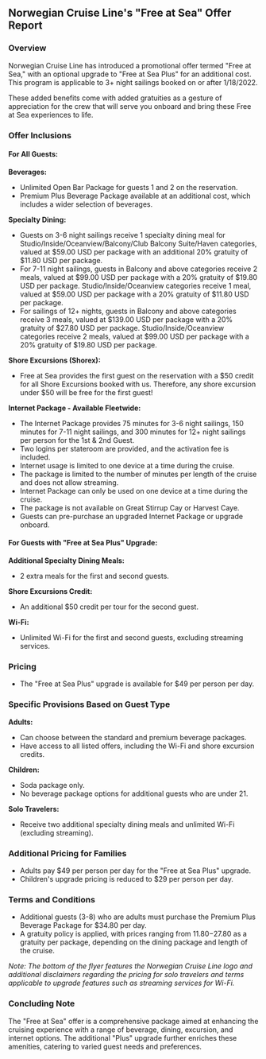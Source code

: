 ## Norwegian Cruise Line's "Free at Sea" Offer Report

### Overview
Norwegian Cruise Line has introduced a promotional offer termed "Free at Sea," with an optional upgrade to "Free at Sea Plus" for an additional cost. This program is applicable to 3+ night sailings booked on or after 1/18/2022.

These added benefits come with added gratuities as a gesture of appreciation for the crew that will serve you onboard and bring these Free at Sea experiences to life.

### Offer Inclusions

#### For All Guests:
**Beverages:**
- Unlimited Open Bar Package for guests 1 and 2 on the reservation.
- Premium Plus Beverage Package available at an additional cost, which includes a wider selection of beverages.

**Specialty Dining:**
- Guests on 3-6 night sailings receive 1 specialty dining meal for Studio/Inside/Oceanview/Balcony/Club Balcony Suite/Haven categories, valued at $59.00 USD per package with an additional 20% gratuity of $11.80 USD per package.
- For 7-11 night sailings, guests in Balcony and above categories receive 2 meals, valued at $99.00 USD per package with a 20% gratuity of $19.80 USD per package. Studio/Inside/Oceanview categories receive 1 meal, valued at $59.00 USD per package with a 20% gratuity of $11.80 USD per package.
- For sailings of 12+ nights, guests in Balcony and above categories receive 3 meals, valued at $139.00 USD per package with a 20% gratuity of $27.80 USD per package. Studio/Inside/Oceanview categories receive 2 meals, valued at $99.00 USD per package with a 20% gratuity of $19.80 USD per package.

**Shore Excursions (Shorex):**
- Free at Sea provides the first guest on the reservation with a $50 credit for all Shore Excursions booked with us. Therefore, any shore excursion under $50 will be free for the first guest!

**Internet Package - Available Fleetwide:**
- The Internet Package provides 75 minutes for 3-6 night sailings, 150 minutes for 7-11 night sailings, and 300 minutes for 12+ night sailings per person for the 1st & 2nd Guest.
- Two logins per stateroom are provided, and the activation fee is included.
- Internet usage is limited to one device at a time during the cruise.
- The package is limited to the number of minutes per length of the cruise and does not allow streaming.
- Internet Package can only be used on one device at a time during the cruise.
- The package is not available on Great Stirrup Cay or Harvest Caye.
- Guests can pre-purchase an upgraded Internet Package or upgrade onboard.

#### For Guests with "Free at Sea Plus" Upgrade:
**Additional Specialty Dining Meals:**
- 2 extra meals for the first and second guests.

**Shore Excursions Credit:**
- An additional $50 credit per tour for the second guest.

**Wi-Fi:**
- Unlimited Wi-Fi for the first and second guests, excluding streaming services.

### Pricing
- The "Free at Sea Plus" upgrade is available for $49 per person per day.

### Specific Provisions Based on Guest Type
**Adults:**
- Can choose between the standard and premium beverage packages.
- Have access to all listed offers, including the Wi-Fi and shore excursion credits.

**Children:**
- Soda package only.
- No beverage package options for additional guests who are under 21.

**Solo Travelers:**
- Receive two additional specialty dining meals and unlimited Wi-Fi (excluding streaming).

### Additional Pricing for Families
- Adults pay $49 per person per day for the "Free at Sea Plus" upgrade.
- Children's upgrade pricing is reduced to $29 per person per day.

### Terms and Conditions
- Additional guests (3-8) who are adults must purchase the Premium Plus Beverage Package for $34.80 per day.
- A gratuity policy is applied, with prices ranging from $11.80-$27.80 as a gratuity per package, depending on the dining package and length of the cruise.

*Note: The bottom of the flyer features the Norwegian Cruise Line logo and additional disclaimers regarding the pricing for solo travelers and terms applicable to upgrade features such as streaming services for Wi-Fi.*

### Concluding Note
The "Free at Sea" offer is a comprehensive package aimed at enhancing the cruising experience with a range of beverage, dining, excursion, and internet options. The additional "Plus" upgrade further enriches these amenities, catering to varied guest needs and preferences.
